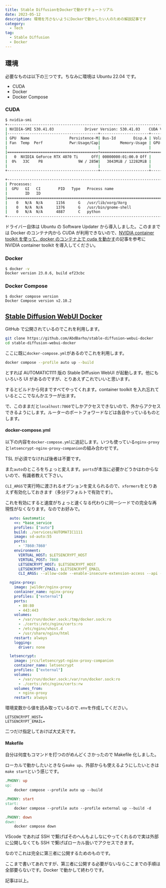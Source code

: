 ```yaml
---
title: Stable DiffusionをDockerで動かすチュートリアル
date: 2023-05-12
description: 環境を汚さないようにDockerで動かしたい人のための解説記事です
category:
  - Tech
tag:
  - Stable Diffusion
  - Docker
---
```


## 環境

必要なものは以下の三つです。ちなみに環境は Ubuntu 22.04 です。

- CUDA
- Docker
- Docker Compose

### CUDA

```zsh
$ nvidia-smi
+---------------------------------------------------------------------------------------+
| NVIDIA-SMI 530.41.03              Driver Version: 530.41.03    CUDA Version: 12.1     |
|-----------------------------------------+----------------------+----------------------+
| GPU  Name                  Persistence-M| Bus-Id        Disp.A | Volatile Uncorr. ECC |
| Fan  Temp  Perf            Pwr:Usage/Cap|         Memory-Usage | GPU-Util  Compute M. |
|                                         |                      |               MIG M. |
|=========================================+======================+======================|
|   0  NVIDIA GeForce RTX 4070 Ti      Off| 00000000:01:00.0 Off |                  N/A |
|  0%   33C    P8                9W / 285W|   3043MiB / 12282MiB |      0%      Default |
|                                         |                      |                  N/A |
+-----------------------------------------+----------------------+----------------------+

+---------------------------------------------------------------------------------------+
| Processes:                                                                            |
|  GPU   GI   CI        PID   Type   Process name                            GPU Memory |
|        ID   ID                                                             Usage      |
|=======================================================================================|
|    0   N/A  N/A      1156      G   /usr/lib/xorg/Xorg                          475MiB |
|    0   N/A  N/A      1376      G   /usr/bin/gnome-shell                         45MiB |
|    0   N/A  N/A      4887      C   python                                     2518MiB |
+---------------------------------------------------------------------------------------+
```

ドライバー自体は Ubuntu の Software Updater から導入しました。このままでは Docker のコンテナ内から CUDA が利用できないので、[NVIDIA container toolkit を使って、docker のコンテナ上で cuda を動かす](https://qiita.com/Hiroaki-K4/items/c1be8adba18b9f0b4cef)の記事を参考に NVIDIA container toolkit を導入してください。

### Docker

```zsh
$ docker -v
Docker version 23.0.6, build ef23cbc
```

### Docker Compose

```zsh
$ docker compose version
Docker Compose version v2.10.2
```

## [Stable Diffusion WebUI Docker](https://github.com/AbdBarho/stable-diffusion-webui-docker)

GitHub で公開されているのでこれを利用します。

```bash
git clone https://github.com/AbdBarho/stable-diffusion-webui-docker
cd stable-diffusion-webui-docker
```

ここに既に`docker-compose.yml`があるのでこれを利用します。

```zsh
docker compose --profile auto up --build
```

とすれば AUTOMATIC1111 版の Stable Diffusion WebUI が起動します。他にもいろいろ UI があるのですが、とりあえずこれでいいと思います。

するとビルドから何まですべてやってくれます。container toolkit を入れ忘れているとここでなんかエラーが出ます。

で、このままだと`localhost:7860`でしかアクセスできないので、外からアクセスできるようにします。ルーターのポートフォワードなどは各自やっているものとします。

#### docker-compose.yml

以下の内容を`docker-compose.yml`に追記します。いつも使っている`nginx-proxy`と`letsencrypt-nginx-proxy-companion`の組み合わせです。

TSL が必須でなければ後者は不要です。

また`auto`のところをちょっと変えます。`ports`が本当に必要かどうかはわからないので、有識者教えて下さい。

`CLI_ARGS`で実行時に渡されるオプションを変えられるので、`xformers`をとりあえず有効化しておきます（多分デフォルトで有効です）。

これを有効にすると速度がちょっと速くなる代わりに同一シードでの完全な再現性がなくなります。なのでお好みで。

```yml
  auto: &automatic
    <<: *base_service
    profiles: ["auto"]
    build: ./services/AUTOMATIC1111
    image: sd-auto:55
    ports:
      - '7860:7860'
    environment:
      VIRTUAL_HOST: $LETSENCRYPT_HOST
      VIRTUAL_POST: 7860
      LETSENCRYPT_HOST: $LETSENCRYPT_HOST
      LETSENCRYPT_EMAIL: $LETSENCRYPT_EMAIL
      CLI_ARGS: --allow-code --enable-insecure-extension-access --api --xformers --opt-sdp-attention --no-half-vae

  nginx-proxy:
    image: jwilder/nginx-proxy
    container_name: nginx-proxy
    profiles: ["external"]
    ports:
      - 80:80
      - 443:443
    volumes:
      - /var/run/docker.sock:/tmp/docker.sock:ro
      - ./certs:/etc/nginx/certs:ro
      - /etc/nginx/vhost.d
      - /usr/share/nginx/html
    restart: always
    logging:
      driver: none

  letsencrypt:
    image: jrcs/letsencrypt-nginx-proxy-companion
    container_name: letsencrypt
    profiles: ["external"]
    volumes:
      - /var/run/docker.sock:/var/run/docker.sock:ro
      - ./certs:/etc/nginx/certs:rw
    volumes_from:
      - nginx-proxy
    restart: always
```

環境変数から値を読み取っているので`.env`を作成してください。

```
LETSENCRYPT_HOST=
LETSENCRYPT_EMAIL=
```

二つだけ指定しておけば大丈夫です。

#### Makefile

自分は何度もコマンドを打つのがめんどくさかったので Makefile 化しました。

ローカルで動かしたいときなら`make up`、外部からも使えるようにしたいときは`make start`という感じです。

```makefile
.PHONY: up
up:
	docker compose --profile auto up --build

.PHONY: start
start:
	docker compose --profile auto --profile external up --build -d

.PHONY: down
down:
	docker compose down
```

VScode であれば SSH で繋げばそのへんもよしなにやってくれるので実は外部に公開しなくても SSH で繋げばローカル扱いでアクセスできます。

なのでこれは完全に第三者に公開するためのものです。

ここまで書いてあれですが、第三者に公開する必要がないならここまでの手順は全部要らないです。Docker で動かして終わりです。

記事は以上。
